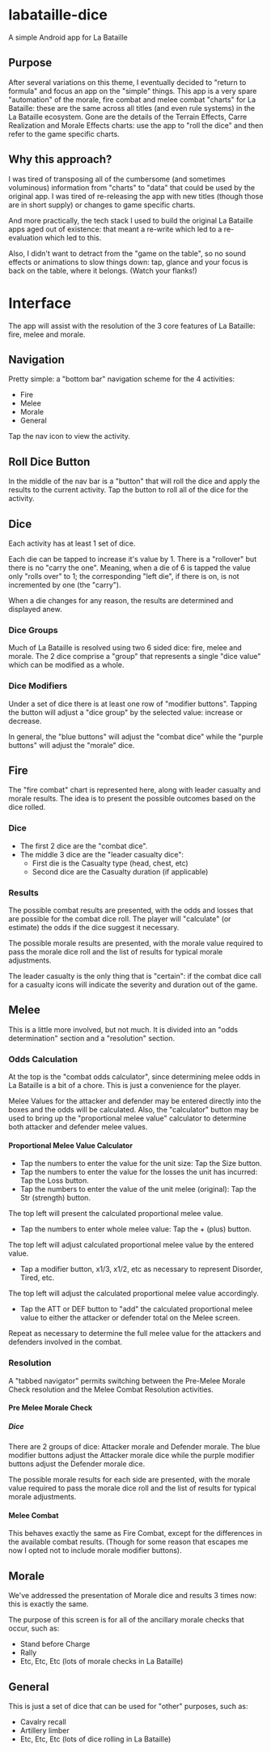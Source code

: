 # labataille-dice
A simple Android app for La Bataille

## Purpose
After several variations on this theme, I eventually decided to "return to formula" and focus an app on the "simple" things. This app is a very spare "automation" of the morale, fire combat and melee combat "charts" for La Bataille: these are the same across all titles (and even rule systems) in the La Bataille ecosystem. Gone are the details of the Terrain Effects, Carre Realization and Morale Effects charts: use the app to "roll the dice" and then refer to the game specific charts. 

## Why this approach?
I was tired of transposing all of the cumbersome (and sometimes voluminous) information from "charts" to "data" that could be used by the original app. I was tired of re-releasing the app with new titles (though those are in short supply) or changes to game specific charts. 

And more practically, the tech stack I used to build the original La Bataille apps aged out of existence: that meant a re-write which led to a re-evaluation which led to this.

Also, I didn't want to detract from the "game on the table", so no sound effects or animations to slow things down: tap, glance and your focus is back on the table, where it belongs. (Watch your flanks!)

# Interface
The app will assist with the resolution of the 3 core features of La Bataille: fire, melee and morale.

## Navigation
Pretty simple: a "bottom bar" navigation scheme for the 4 activities:
- Fire
- Melee
- Morale
- General

Tap the nav icon to view the activity.

## Roll Dice Button
In the middle of the nav bar is a "button" that will roll the dice and apply the results to the current activity. Tap the button to roll all of the dice for the activity.

## Dice
Each activity has at least 1 set of dice. 

Each die can be tapped to increase it's value by 1. There is a "rollover" but there is no "carry the one". Meaning, when a die of 6 is tapped the value only "rolls over" to 1; the corresponding "left die", if there is on, is not incremented by one (the "carry").

When a die changes for any reason, the results are determined and displayed anew.

### Dice Groups
Much of La Bataille is resolved using two 6 sided dice: fire, melee and morale. The 2 dice comprise a "group" that represents a single "dice value" which can be modified as a whole.

### Dice Modifiers
Under a set of dice there is at least one row of "modifier buttons". Tapping the button will adjust a "dice group" by the selected value: increase or decrease.

In general, the "blue buttons" will adjust the "combat dice" while the "purple buttons" will adjust the "morale" dice.

## Fire
The "fire combat" chart is represented here, along with leader casualty and morale results. The idea is to present the possible outcomes based on the dice rolled.

### Dice
- The first 2 dice are the "combat dice".
- The middle 3 dice are the "leader casualty dice":
  - First die is the Casualty type (head, chest, etc)
  - Second dice are the Casualty duration (if applicable)

### Results
The possible combat results are presented, with the odds and losses that are possible for the combat dice roll. The player will "calculate" (or estimate) the odds if the dice suggest it necessary.

The possible morale results are presented, with the morale value required to pass the morale dice roll and the list of results for typical morale adjustments.

The leader casualty is the only thing that is "certain": if the combat dice call for a casualty icons will indicate the severity and duration out of the game.

## Melee
This is a little more involved, but not much. It is divided into an "odds determination" section and a "resolution" section. 

### Odds Calculation
At the top is the "combat odds calculator", since determining melee odds in La Bataille is a bit of a chore. This is just a convenience for the player.

Melee Values for the attacker and defender may be entered directly into the boxes and the odds will be calculated. Also, the "calculator" button may be used to bring up the "proportional melee value" calculator to determine both attacker and defender melee values.

#### Proportional Melee Value Calculator
- Tap the numbers to enter the value for the unit size: Tap the Size button.
- Tap the numbers to enter the value for the losses the unit has incurred: Tap the Loss button.
- Tap the numbers to enter the value of the unit melee (original): Tap the Str (strength) button.

The top left will present the calculated proportional melee value. 

- Tap the numbers to enter whole melee value: Tap the + (plus) button.

The top left will adjust calculated proportional melee value by the entered value. 

- Tap a modifier button, x1/3, x1/2, etc as necessary to represent Disorder, Tired, etc.

The top left will adjust the calculated proportional melee value accordingly.

- Tap the ATT or DEF button to "add" the calculated proportional melee value to either the attacker or defender total on the Melee screen.

Repeat as necessary to determine the full melee value for the attackers and defenders involved in the combat.

### Resolution
A "tabbed navigator" permits switching between the Pre-Melee Morale Check resolution and the Melee Combat Resolution activities.

#### Pre Melee Morale Check

##### Dice
There are 2 groups of dice: Attacker morale and Defender morale. The blue modifier buttons adjust the Attacker morale dice while the purple modifier buttons adjust the Defender morale dice.

The possible morale results for each side are presented, with the morale value required to pass the morale dice roll and the list of results for typical morale adjustments.

#### Melee Combat
This behaves exactly the same as Fire Combat, except for the differences in the available combat results. (Though for some reason that escapes me now I opted not to include morale modifier buttons).

## Morale
We've addressed the presentation of Morale dice and results 3 times now: this is exactly the same. 

The purpose of this screen is for all of the ancillary morale checks that occur, such as:
- Stand before Charge
- Rally
- Etc, Etc, Etc (lots of morale checks in La Bataille)

## General
This is just a set of dice that can be used for "other" purposes, such as:
- Cavalry recall
- Artillery limber
- Etc, Etc, Etc (lots of dice rolling in La Bataille)